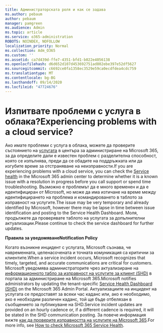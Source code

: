 ```yaml
---
title: Администраторската роля и как се задава
ms.author: pebaum
author: pebaum
manager: pamgreen
ms.audience: Admin
ms.topic: article
ms.service: o365-administration
ROBOTS: NOINDEX, NOFOLLOW
localization_priority: Normal
ms.collection: Adm_O365
ms.custom: ''
ms.assetid: ca7d439d-ffe7-4351-bfd1-b022e4056138
ms.openlocfilehash: d6d652d107d453692751ad802ebe397e52df5627
ms.sourcegitcommit: c6692ce0fa1358ec3529e59ca0ecdfdea4cdc759
ms.translationtype: MT
ms.contentlocale: bg-BG
ms.lasthandoff: 09/14/2020
ms.locfileid: "47724676"
---
```

# <a name="experiencing-problems-with-a-cloud-service"></a><span data-ttu-id="aa9fe-102">Изпитвате проблеми с услуга в облака?</span><span class="sxs-lookup"><span data-stu-id="aa9fe-102">Experiencing problems with a cloud service?</span></span>

<span data-ttu-id="aa9fe-103">Ако имате проблеми с услуга в облака, можете да проверите състоянието на [услугата](https://admin.microsoft.com/AdminPortal/Home#/servicehealth) в центъра за администриране на Microsoft 365, за да определите дали е известен проблем с разделителна способност, която се изпълнява, преди да се обадите на поддръжката или да изгубите време за отстраняване на неизправности.</span><span class="sxs-lookup"><span data-stu-id="aa9fe-103">If you are experiencing problems with a cloud service, you can check the [Service health](https://admin.microsoft.com/AdminPortal/Home#/servicehealth) in the Microsoft 365 admin center to determine whether it is a known issue with a resolution in progress before you call support or spend time troubleshooting.</span></span> <span data-ttu-id="aa9fe-104">Възможно е проблемът да е много временен и да е идентифициран от Microsoft, но може да има изтичане на време между идентифицирането на проблема и командироването в таблото за изправност на услугите.</span><span class="sxs-lookup"><span data-stu-id="aa9fe-104">The issue may be very temporary and already identified by Microsoft, however there may be lapse in time between issue identification and posting to the Service Health Dashboard.</span></span> <span data-ttu-id="aa9fe-105">Моля, продължете да проверявате таблото на услугата за допълнителни актуализации.</span><span class="sxs-lookup"><span data-stu-id="aa9fe-105">Please continue to check the service dashboard for further updates.</span></span>

<span data-ttu-id="aa9fe-106">**Правила за уведомяване**</span><span class="sxs-lookup"><span data-stu-id="aa9fe-106">**Notification Policy**</span></span>

<span data-ttu-id="aa9fe-107">Когато възникне инцидент с услугата, Microsoft съзнава, че навременната, целенасочената и точната комуникация са критични за клиентите.</span><span class="sxs-lookup"><span data-stu-id="aa9fe-107">When a service incident occurs, Microsoft recognizes that timely, targeted, and accurate communications are critical for customers.</span></span> <span data-ttu-id="aa9fe-108">Microsoft уведомява администраторите чрез актуализиране на [информационното табло за изправност на услугите за клиент (SHD)](https://admin.microsoft.com/AdminPortal/Home#/servicehealth) в портала за администриране на Microsoft 365.</span><span class="sxs-lookup"><span data-stu-id="aa9fe-108">Microsoft notifies administrators by updating the tenant-specific [Service Health Dashboard (SHD)](https://admin.microsoft.com/AdminPortal/Home#/servicehealth) on the Microsoft 365 Admin Portal.</span></span> <span data-ttu-id="aa9fe-109">Актуализациите на инцидент на услугата се предоставят за всеки час каданс или, ако е необходимо, ако е необходим различен каданс, той ще бъде отбелязан в съобщението за публикуване на SHD.</span><span class="sxs-lookup"><span data-stu-id="aa9fe-109">Service incident updates are provided on an hourly cadence or, if a different cadence is required, it will be stated in the SHD communication posting.</span></span> <span data-ttu-id="aa9fe-110">За повече информация вижте [как да проверите изправността на услугите на Microsoft 365](https://docs.microsoft.com/office365/enterprise/view-service-health).</span><span class="sxs-lookup"><span data-stu-id="aa9fe-110">For more info, see [How to check Microsoft 365 Service Health](https://docs.microsoft.com/office365/enterprise/view-service-health).</span></span>

